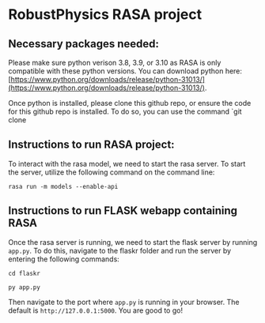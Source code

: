 # RobustPhysics RASA project

## Necessary packages needed:
Please make sure python verison 3.8, 3.9, or 3.10 as RASA is only compatible with these python versions. You can download python here: [https://www.python.org/downloads/release/python-31013/](https://www.python.org/downloads/release/python-31013/).

Once python is installed, please clone this github repo, or ensure the code for this github repo is installed. To do so, you can use the command `git clone 
 
## Instructions to run RASA project:

To interact with the rasa model, we need to start the rasa server. To start the server, utilize the following command on the command line: 

`rasa run -m models --enable-api`

## Instructions to run FLASK webapp containing RASA

Once the rasa server is running, we need to start the flask server by running `app.py`. To do this, navigate to the flaskr folder and run the server by entering the following commands:

`cd flaskr`

`py app.py`

Then navigate to the port where `app.py` is running in your browser. The default is `http://127.0.0.1:5000`. You are good to go!
